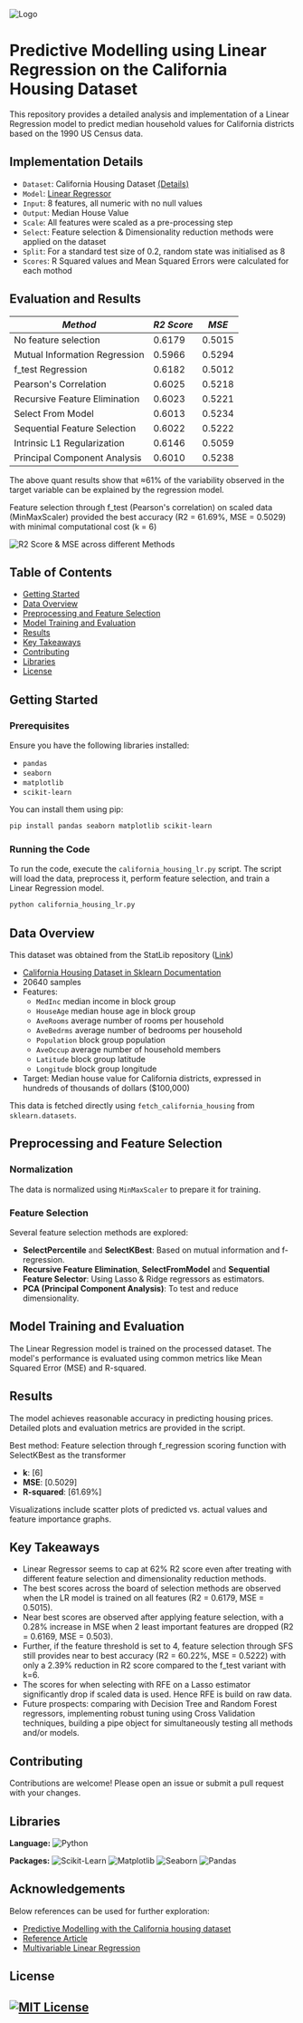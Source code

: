 ![Logo](https://github.com/tree-shrew/regression-california-housing/blob/main/Bivariate%20Analysis.png)


# Predictive Modelling using Linear Regression on the California Housing Dataset

This repository provides a detailed analysis and implementation of a Linear Regression model to predict median household values for California districts based on the 1990 US Census data.


## Implementation Details

- `Dataset`: California Housing Dataset [(Details)](https://github.com/tree-shrew/regression-california-housing#dataset-details)
- `Model`: [Linear Regressor](https://scikit-learn.org/stable/modules/generated/sklearn.linear_model.LinearRegression.html)
- `Input`: 8 features, all numeric with no null values
- `Output`: Median House Value
- `Scale`: All features were scaled as a pre-processing step
- `Select`: Feature selection & Dimensionality reduction methods were applied on the dataset
- `Split`: For a standard test size of 0.2, random state was initialised as 8
- `Scores`: R Squared values and Mean Squared Errors were calculated for each mothod


## Evaluation and Results


| *Method*                       | *R2 Score*    | *MSE*        |
| ------------------------------ | ------------- | ------------ |
| No feature selection           | 0.6179        | 0.5015       |
| Mutual Information Regression  | 0.5966        | 0.5294       |
| f_test Regression              | 0.6182        | 0.5012       |
| Pearson's Correlation          | 0.6025        | 0.5218       |
| Recursive Feature Elimination  | 0.6023        | 0.5221       |
| Select From Model              | 0.6013        | 0.5234       |
| Sequential Feature Selection   | 0.6022        | 0.5222       |
| Intrinsic L1 Regularization    | 0.6146        | 0.5059       |
| Principal Component Analysis   | 0.6010        | 0.5238       |

The above quant results show that ≈61% of the variability observed in the target variable can be explained by the regression model. 

Feature selection through f_test (Pearson's correlation) on scaled data (MinMaxScaler) provided the best accuracy (R2 = 61.69%, MSE = 0.5029) with minimal computational cost (k = 6)

![R2 Score & MSE across different Methods](https://github.com/tree-shrew/regression-california-housing/blob/main/R2%20%26%20MSE%20across%20methods.png)


## Table of Contents

- [Getting Started](#getting-started)
- [Data Overview](#data-overview)
- [Preprocessing and Feature Selection](#preprocessing-and-feature-selection)
- [Model Training and Evaluation](#model-training-and-evaluation)
- [Results](#results)
- [Key Takeaways](#key-takeaways)
- [Contributing](#contributing)
- [Libraries](#libraries)
- [License](#license)


## Getting Started

### Prerequisites

Ensure you have the following libraries installed:

- `pandas`
- `seaborn`
- `matplotlib`
- `scikit-learn`

You can install them using pip:

```bash
pip install pandas seaborn matplotlib scikit-learn
```

### Running the Code

To run the code, execute the `california_housing_lr.py` script. The script will load the data, preprocess it, perform feature selection, and train a Linear Regression model. 

```bash
python california_housing_lr.py
```

## Data Overview

This dataset was obtained from the StatLib repository ([Link](https://www.dcc.fc.up.pt/~ltorgo/Regression/cal_housing.html))

- [California Housing Dataset in Sklearn Documentation](https://scikit-learn.org/stable/modules/generated/sklearn.datasets.fetch_california_housing.html)
- 20640 samples
- Features: 
    - `MedInc` median income in block group
    - `HouseAge` median house age in block group
    - `AveRooms` average number of rooms per household
    - `AveBedrms` average number of bedrooms per household
    - `Population` block group population
    - `AveOccup` average number of household members
    - `Latitude` block group latitude
    - `Longitude` block group longitude
- Target: Median house value for California districts, expressed in hundreds of thousands of dollars ($100,000)

This data is fetched directly using `fetch_california_housing` from `sklearn.datasets`.


## Preprocessing and Feature Selection

### Normalization

The data is normalized using `MinMaxScaler` to prepare it for training.

### Feature Selection

Several feature selection methods are explored:
- **SelectPercentile** and **SelectKBest**: Based on mutual information and f-regression.
- **Recursive Feature Elimination**, **SelectFromModel** and **Sequential Feature Selector**: Using Lasso & Ridge regressors as estimators.
- **PCA (Principal Component Analysis)**: To test and reduce dimensionality.


## Model Training and Evaluation

The Linear Regression model is trained on the processed dataset. The model's performance is evaluated using common metrics like Mean Squared Error (MSE) and R-squared.


## Results

The model achieves reasonable accuracy in predicting housing prices. Detailed plots and evaluation metrics are provided in the script.

Best method: Feature selection through f_regression scoring function with SelectKBest as the transformer
- **k**: [6]
- **MSE**: [0.5029]
- **R-squared**: [61.69%]

Visualizations include scatter plots of predicted vs. actual values and feature importance graphs.


## Key Takeaways

- Linear Regressor seems to cap at 62% R2 score even after treating with different feature selection and dimensionality reduction methods.
- The best scores across the board of selection methods are observed when the LR model is trained on all features (R2 = 0.6179, MSE = 0.5015).
- Near best scores are observed after applying feature selection, with a 0.28% increase in MSE when 2 least important features are dropped (R2 = 0.6169, MSE = 0.503).
- Further, if the feature threshold is set to 4, feature selection through SFS still provides near to best accuracy (R2 = 60.22%, MSE = 0.5222) with only a 2.39% reduction in R2 score compared to the f_test variant with k=6.
- The scores for when selecting with RFE on a Lasso estimator significantly drop if scaled data is used. Hence RFE is build on raw data.
- Future prospects: comparing with Decision Tree and Random Forest regressors, implementing robust tuning using Cross Validation techniques, building a pipe object for simultaneously testing all methods and/or models.


## Contributing

Contributions are welcome! Please open an issue or submit a pull request with your changes.


## Libraries 

**Language:** ![Python](https://img.shields.io/badge/-Python-43B02A?style=flat&logo=python&logoColor=white)

**Packages:** ![Scikit-Learn](https://img.shields.io/badge/-Scikit%20Learn-F7931E?style=flat&logo=scikit-learn&logoColor=white)
![Matplotlib](https://img.shields.io/badge/-Matplotlib-F05032?style=flat&logo=matplotlib&logoColor=white)
![Seaborn](https://img.shields.io/badge/-Seaborn-3776AB?style=flat&logo=seaborn&logoColor=white)
![Pandas](https://img.shields.io/badge/-Pandas-150458?style=flat&logo=pandas&logoColor=white)


## Acknowledgements

Below references can be used for further exploration: 

 - [Predictive Modelling with the California housing dataset](https://inria.github.io/scikit-learn-mooc/python_scripts/datasets_california_housing.html)
 - [Reference Article](https://medium.com/@basumatary18/implementing-linear-regression-on-california-housing-dataset-378e14e421b7)
 - [Multivariable Linear Regression](https://bookdown.org/ripberjt/labbook/multivariable-linear-regression.html)


## License

[![MIT License](https://img.shields.io/badge/License-MIT-green.svg)](https://choosealicense.com/licenses/mit/)
---
